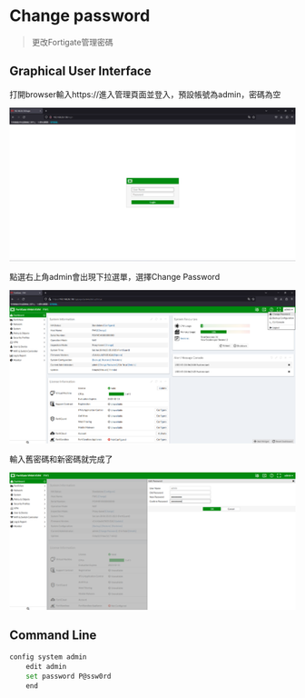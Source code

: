 # Change password #

>更改Fortigate管理密碼

## Graphical User Interface ##

打開browser輸入https://<ip address>進入管理頁面並登入，預設帳號為admin，密碼為空

![](Image/1.png)

點選右上角admin會出現下拉選單，選擇Change Password

![](Image/2.png)

輸入舊密碼和新密碼就完成了

![](Image/3.png)

## Command Line ##

```bash
config system admin 
    edit admin 
    set password P@ssw0rd
    end
```